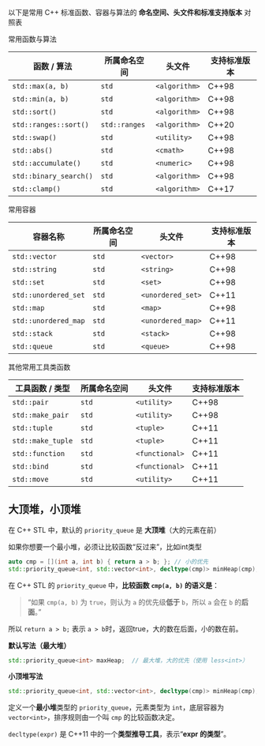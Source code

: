 以下是常用 C++ 标准函数、容器与算法的 **命名空间、头文件和标准支持版本** 对照表



常用函数与算法

| 函数 / 算法            | 所属命名空间  | 头文件        | 支持标准版本 |
| ---------------------- | ------------- | ------------- | ------------ |
| `std::max(a, b)`       | `std`         | `<algorithm>` | C++98        |
| `std::min(a, b)`       | `std`         | `<algorithm>` | C++98        |
| `std::sort()`          | `std`         | `<algorithm>` | C++98        |
| `std::ranges::sort()`  | `std::ranges` | `<algorithm>` | C++20        |
| `std::swap()`          | `std`         | `<utility>`   | C++98        |
| `std::abs()`           | `std`         | `<cmath>`     | C++98        |
| `std::accumulate()`    | `std`         | `<numeric>`   | C++98        |
| `std::binary_search()` | `std`         | `<algorithm>` | C++98        |
| `std::clamp()`         | `std`         | `<algorithm>` | C++17        |



常用容器

| 容器名称             | 所属命名空间 | 头文件            | 支持标准版本 |
| -------------------- | ------------ | ----------------- | ------------ |
| `std::vector`        | `std`        | `<vector>`        | C++98        |
| `std::string`        | `std`        | `<string>`        | C++98        |
| `std::set`           | `std`        | `<set>`           | C++98        |
| `std::unordered_set` | `std`        | `<unordered_set>` | C++11        |
| `std::map`           | `std`        | `<map>`           | C++98        |
| `std::unordered_map` | `std`        | `<unordered_map>` | C++11        |
| `std::stack`         | `std`        | `<stack>`         | C++98        |
| `std::queue`         | `std`        | `<queue>`         | C++98        |



其他常用工具类函数

| 工具函数 / 类型   | 所属命名空间 | 头文件         | 支持标准版本 |
| ----------------- | ------------ | -------------- | ------------ |
| `std::pair`       | `std`        | `<utility>`    | C++98        |
| `std::make_pair`  | `std`        | `<utility>`    | C++98        |
| `std::tuple`      | `std`        | `<tuple>`      | C++11        |
| `std::make_tuple` | `std`        | `<tuple>`      | C++11        |
| `std::function`   | `std`        | `<functional>` | C++11        |
| `std::bind`       | `std`        | `<functional>` | C++11        |
| `std::move`       | `std`        | `<utility>`    | C++11        |





## 大顶堆，小顶堆

在 C++ STL 中，默认的 `priority_queue` 是 **大顶堆**（大的元素在前）

 如果你想要一个最小堆，必须让比较函数“反过来”，比如int类型

~~~C++
auto cmp = [](int a, int b) { return a > b; }; // 小的优先
std::priority_queue<int, std::vector<int>, decltype(cmp)> minHeap(cmp);
~~~

在 C++ STL 的 `priority_queue` 中，**比较函数 `cmp(a, b)` 的语义是**：

> “如果 `cmp(a, b)` 为 `true`，则认为 `a` 的优先级**低于** `b`，所以 `a` 会在 `b` 的**后面**。”

所以 `return a > b;` 表示 `a > b`时，返回true，大的数在后面，小的数在前。



**默认写法（最大堆）**

~~~C++
std::priority_queue<int> maxHeap;  // 最大堆，大的优先（使用 less<int>）
~~~



**小顶堆写法**

~~~C++
std::priority_queue<int, std::vector<int>, decltype(cmp)> minHeap(cmp);
~~~

定义一个**最小堆**类型的 `priority_queue`，元素类型为 `int`，底层容器为 `vector<int>`，排序规则由一个叫 `cmp` 的比较函数决定。

`decltype(expr)` 是 C++11 中的一个**类型推导工具**，表示“**expr 的类型**”。